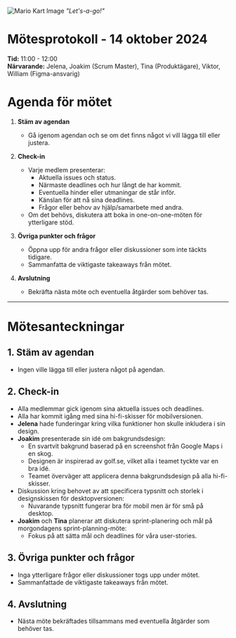 ![Mario Kart Image](https://static0.gamerantimages.com/wordpress/wp-content/uploads/2022/12/mario-kart-64-fan-project-lets-gamers-play-racing-game-with-hd-graphics.jpg?q=50&fit=crop&w=1100&h=618&dpr=1.5)
_"Let's-a-go!"_

# Mötesprotokoll - 14 oktober 2024

**Tid:** 11:00 - 12:00  
**Närvarande:** Jelena, Joakim (Scrum Master), Tina (Produktägare), Viktor, William (Figma-ansvarig)

# Agenda för mötet

1. **Stäm av agendan**

   - Gå igenom agendan och se om det finns något vi vill lägga till eller justera.

2. **Check-in**

   - Varje medlem presenterar:
     - Aktuella issues och status.
     - Närmaste deadlines och hur långt de har kommit.
     - Eventuella hinder eller utmaningar de står inför.
     - Känslan för att nå sina deadlines.
     - Frågor eller behov av hjälp/samarbete med andra.
   - Om det behövs, diskutera att boka in one-on-one-möten för ytterligare stöd.

3. **Övriga punkter och frågor**

   - Öppna upp för andra frågor eller diskussioner som inte täckts tidigare.
   - Sammanfatta de viktigaste takeaways från mötet.

4. **Avslutning**
   - Bekräfta nästa möte och eventuella åtgärder som behöver tas.

---

# Mötesanteckningar

## 1. Stäm av agendan

- Ingen ville lägga till eller justera något på agendan.

## 2. Check-in

- Alla medlemmar gick igenom sina aktuella issues och deadlines.
- Alla har kommit igång med sina hi-fi-skisser för mobilversionen.
- **Jelena** hade funderingar kring vilka funktioner hon skulle inkludera i sin design.
- **Joakim** presenterade sin idé om bakgrundsdesign:
  - En svartvit bakgrund baserad på en screenshot från Google Maps i en skog.
  - Designen är inspirerad av golf.se, vilket alla i teamet tyckte var en bra idé.
  - Teamet överväger att applicera denna bakgrundsdesign på alla hi-fi-skisser.
- Diskussion kring behovet av att specificera typsnitt och storlek i designskissen för desktopversionen:
  - Nuvarande typsnitt fungerar bra för mobil men är för små på desktop.
- **Joakim** och **Tina** planerar att diskutera sprint-planering och mål på morgondagens sprint-planning-möte:
  - Fokus på att sätta mål och deadlines för våra user-stories.

## 3. Övriga punkter och frågor

- Inga ytterligare frågor eller diskussioner togs upp under mötet.
- Sammanfattade de viktigaste takeaways från mötet.

## 4. Avslutning

- Nästa möte bekräftades tillsammans med eventuella åtgärder som behöver tas.
